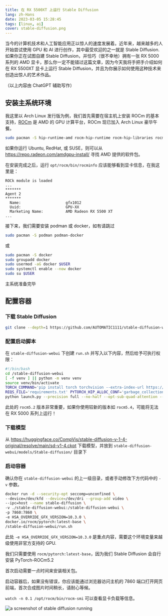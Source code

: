 ```yaml
---
title: 在 RX 5500XT 上运行 Stable Diffusion
lang: zh-Hans
date: 2023-03-05 15:28:45
tags: [linux, ai]
cover: stable-diffusion.png
---
```


当今的计算机技术和人工智能应用正以惊人的速度发展着。近年来，越来越多的人开始尝试使用 GPU 和 AI 进行创作，其中最受欢迎的之一就是 Stable Diffusion. 如果你正在试图自建 Stable Diffusion，并恰巧（很不幸地）拥有一张 RX 5000 系列的 AMD 显卡，那么你一定不能错过这篇文章，因为今天我将手把手介绍如何在 RX 5500XT 显卡上运行 Stable Diffusion，并且为你展示如何使用这种技术来创造出惊人的艺术作品。

（以上内容由 ChatGPT 辅助写作）

<!--more-->

## 安装主系统环境

我这里以 Arch Linux 发行版为例，我们首先需要在宿主机上安装 ROCm 的基本支持，[ROCm](https://github.com/RadeonOpenCompute/ROCm) 是 AMD 的 GPU 计算平台，ROCm 现已加入 Arch Linux 豪华午餐。

```bash
sudo pacman -S hip-runtime-amd rocm-hip-runtime rocm-hip-libraries rocm-smi-lib rocminfo
```

如果你运行 Ubuntu, RedHat, 或 SUSE，则可以从 <https://repo.radeon.com/amdgpu-install/> 寻找 AMD 提供的软件包。

在安装完成之后，运行 `opt/rocm/bin/rocminfo` 应该能够看到显卡信息，在我这里是：

```plain
ROCk module is loaded
...
*******
Agent 2
*******
  Name:                    gfx1012
  Uuid:                    GPU-XX
  Marketing Name:          AMD Radeon RX 5500 XT
...
```

接下来，我们需要安装 podman 或 docker，如有请跳过

```bash
sudo pacman -S podman podman-docker
```

或

```bash
sudo pacman -S docker
sudo groupadd docker
sudo usermod -aG docker $USER
sudo systemctl enable --now docker
sudo su $USER
```

主系统准备完毕

## 配置容器

### 下载 Stable Diffusion

```bash
git clone --depth=1 https://github.com/AUTOMATIC1111/stable-diffusion-webui.git
```

### 配置启动脚本

在 `stable-diffusion-webui` 下创建 `run.sh` 并写入以下内容，然后给予可执行权限：

```bash
#!/bin/bash
cd /stable-diffusion-webui
[ -f venv ] || python -m venv venv
source venv/bin/activate
TORCH_COMMAND='pip install torch torchvision --extra-index-url https://download.pytorch.org/whl/rocm5.2' \
REQS_FILE='requirements.txt' PYTORCH_HIP_ALLOC_CONF='garbage_collection_threshold:0.9,max_split_size_mb:512' \
python launch.py --precision full --no-half --opt-sub-quad-attention --listen
```

此处的 `rocm5.2` 版本非常重要，如果你使用较新的版本如 `rocm5.4`，可能将无法在 RX 5000 系列上运行！

### 下载模型

从 <https://huggingface.co/CompVis/stable-diffusion-v-1-4-original/resolve/main/sd-v1-4.ckpt> 下载模型，并放到 `stable-diffusion-webui/models/Stable-diffusion/` 目录下

### 启动容器

确认你在 `stable-diffusion-webui` 的上一级目录，或者手动修改下方代码中的 `-v` 参数。

```bash
docker run -d --security-opt seccomp=unconfined \
--device=/dev/kfd --device=/dev/dri --group-add video \
--ipc=host --name stable-diffusion \
-v ./stable-diffusion-webui:/stable-diffusion-webui \
-p 7860:7860 \
-e HSA_OVERRIDE_GFX_VERSION=10.3.0 \
docker.io/rocm/pytorch:latest-base \
/stable-diffusion-webui/run.sh
```

此处 `-e HSA_OVERRIDE_GFX_VERSION=10.3.0` 是重点内容，需要这个环境变量来越级使用非官方支持的 GPU.

我们只需要使用 `rocm/pytorch:latest-base`，因为我们 Stable Diffusion 会自行安装 PyTorch-ROCm5.2

首次启动需要一点时间来安装相关包。

启动容器后，如果没有错误，你应该能通过浏览器访问主机的 7860 端口打开网页前端，首次合成图片时间稍长，请耐心等候。

`watch -n 0.1 /opt/rocm/bin/rocm-smi` 可以查看显卡负载等信息。

![a screenshot of stable diffusion running](stable-diffusion.png)